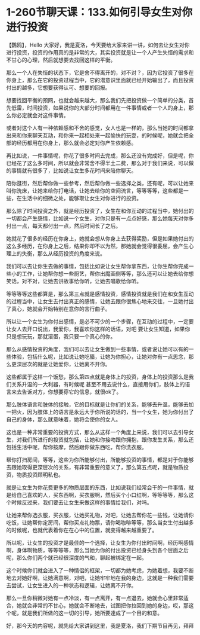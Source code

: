 # 1-260节聊天课：133.如何引导女生对你进行投资

【鸚鸥】，Hello 大家好，我是夏洛，今天要给大家来讲一讲，如何去让女生对你进行投资，投资的作用真的是非常的大，其实投资就是让一个人产生失恒的需求和不甘心的心理，然后就想要去找回这样的平衡。

那么一个人在失恒的状态下，它是舍不得离开的，对不对？，因为它投资了很多在你身上，那么在它的投资过程当中，它的潜意识里面就已经开始输出了，而且投资付出的越多，它想要获得认可、想要的回报。

想要找回平衡的预网，也就会越来越大，那么我们先把投资做一个简单的分类，首先低雷，时间投资，如果说你的大部分时间都用在一件事情或者一个人的身上，那么你必定就会对这件事情。

或者对这个人有一种依赖感和不舍的感觉，女人也是一样的，那么当她的时间都拿出来和你来聊天互动，和你来一起相处来一起愉快的玩耍，的时候呢，她就会把全部的经历都用在你身上，那么就会必定对你产生依赖感。

再比如说，一件事情呢，你花了很多时间去完成，那么还没有完成好，但是呢，你已经花了这么多时间，所以就会非常舍不得半土二费，那么对于我们来说，可以做的事情就有很多了，比如说让女生多花时间来陪你聊天。

陪你逛街，然后帮你做一些参考，然后帮你做一些选择之类，还有呢，可以让她来叫你洗床，让她来给你打电话，让她去给你的空间流言，等等等等，这些都是一些，在生活中的细微之处，能够取让女生对你进行的投资。

那么除了时间投资之外，就是经历投资了，女生在和你互动的过程当中，她付出的一切都会产生感情，比如说一个女生，对你只是有一点点好感，那么她每天对你多付出一点，每天都付出一点，然后时间长了之后。

她就花了很多的经历在你身上，她就会想从你身上去获得奖励，但是如果她付出的这么多经历，在你身上之后，结果你却不以为然，那她就会觉得很委屈，会产生心理上的失衡，那么从经历投资的角度来说。

我们可以去让你生去做的事情，包括比如说让女生帮你拿东西，让你生帮你完成一些小的工作，让她帮你想一些厨艺，帮你出魔画侧等等，那么还可以让她去给你想笑话，对不对，让她去讲故事给你听，让她去唱歌给你听。

等等等等这些都算是，那么第三点就是感情投资，感情投资就是我们在和女生互动的过程当中，让女生去付出真正的感情，让她去跟你很焦心地来交往，一旦她付出了真心，她就会开始特别在意你的言行曲子。

所以让一个女生为你付出感情，是必不可少的一个步骤，在互动的过程中，一定要让女人去开口说出，我爱你，我喜欢你这样的话语，对吧 要让女生知道，如果你只是想玩玩，那就滚蛋，我只要一个真心的你。

那么从感情投资的角度，我们可以去让女生做到一些事情，或者说让她可以有的一些体验，包括什么呢，比如说让她吃醋，让她为你担心，让她对你有一点思念，那么更深层次的就是让她爱你，让她离不开你。

这些都属于这样一个饭愁，那么第四点就是身体上的投资，身体上的投资那么是我们关系升温的一大利器，有时候呢 甚至不用去说什么，直接用你们，肢体上的语言来去告诉对方，你想要穿它的信息，就很ok了。

那么肢体语言和肢体的接触，它的目标就是让你们的关系，能够去升温，能够去加一把火，因为肢体上的语言是永远大于你所说的话的，当一个女生，她为你付出了自己的身体，那么就意味着，她将会使你的女人。

这也是一种非常重要的投资方式，那么从这样一个角度上来说，我们可以去引导女生，对我们所进行的投资就包括，让她和你接吻跟你拥抱，跟你发生关系，那么还包括生活中呢，帮你按摩，然后跟你做东西吃，帮你洗衣服。

帮你打扫房间，等等，这些为你所能够付出，所能够投资的事情，都是对于你能够去跟她取得更深层次的关系，有非常重要的意义了，那么第五点呢，就是物质投资，物质投资顾明私也。

就是让女生为你花费更多的物质层面的东西，比如说我们经常会干的一件事情，就是给自己喜欢的人，买东西啊，买衣服啊，然后买个小口红啊，等等等等，那么这个时候反过来，我们要去让女生来做这样的事情给我们，对吗。

让她来帮你选衣服，买衣服，让她买礼物，对吧，让她去帮你花一些钱，让她请你吃饭，让她帮你定房间，帮你买点礼物票，请你喝咖啡等等，那么当女生付出越多的时候呢，也就代表着你在在心中的位置，就变得越来越重要了。

所以呢，让女生的投资才是最佳的一个选择，让女生为你付出时间啊，经历啊感情啊，身体啊物质，等等等等，那么当她为你的付出投资已经身头到各个层面之后呢，那么你们两个就已经很深度的气和，聊起被绑定在一起。

这个时候你们就会进入了一种情侣的框架，一切都为她考虑，为她着想，我要不断地去对她好啊，让她满意啊，对吧，让她牢牢地在我的身边，这就是一种我们需要去尝试，让女生进入的一种状态和逻辑，让她离不开你。

那么一旦你稍微对她有一点冷淡，有一点离开，有一点退去，她就会心里非常适合，她就会非常的不甘心，她就会不断地去，试图把你拉回到她的身边，哎，那这个呢，就是我们所做的这一切的引导，她所要達成了一个目的和意。

好，那今天的内容呢，就先给大家讲到这里，我是夏洛，我们下期节目再见，拜拜